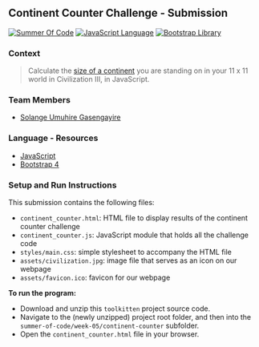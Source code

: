 ## Continent Counter Challenge - Submission

[![Summer Of Code](https://img.shields.io/badge/project-summer%20of%20code-F03697.svg)][1]
[![JavaScript Language](https://img.shields.io/badge/language-JavaScript-F4D03F.svg)][2]
[![Bootstrap Library](https://img.shields.io/badge/library-Bootstrap-8E44AD.svg)][3]

### Context

> Calculate the [size of a continent][4] you are standing on in your 11 x 11 world in Civilization III, in JavaScript.

### Team Members

- [Solange Umuhire Gasengayire][5]

### Language - Resources

- [JavaScript][2]
- [Bootstrap 4][3]

### Setup and Run Instructions

This submission contains the following files:
- `continent_counter.html`: HTML file to display results of the continent counter challenge
- `continent_counter.js`: JavaScript module that holds all the challenge code
- `styles/main.css`: simple stylesheet to accompany the HTML file
- `assets/civilization.jpg`: image file that serves as an icon on our webpage
- `assets/favicon.ico`: favicon for our webpage


**To run the program:**
- Download and unzip this `toolkitten` project source code.
- Navigate to the (newly unzipped) project root folder, and then into the `summer-of-code/week-05/continent-counter` subfolder.
- Open the `continent_counter.html` file in your browser.


[1]: https://github.com/1millionwomentotech/toolkitten/tree/master/summer-of-code
[2]: https://developer.mozilla.org/en-US/docs/Web/JavaScript/Guide
[3]: http://getbootstrap.com/
[4]: https://github.com/1millionwomentotech/toolkitten/blob/master/summer-of-code/week-01/wk1-hackathon-submissions/hackathon-challenge-continent-counter.md
[5]: https://github.com/SolangeUG
[7]: https://raw.githubusercontent.com/jonbcard/scrabble-bot/master/src/dictionary.txt
